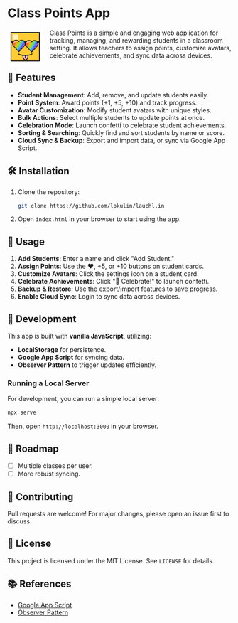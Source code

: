 # Class Points App

<p>
  <img src="weeble.svg" alt="ClassPoints Logo" width="80" height="auto" align=left style="margin-right: 15px;">
</p>

Class Points is a simple and engaging web application for tracking, managing, and rewarding students in a classroom setting. It allows teachers to assign points, customize avatars, celebrate achievements, and sync data across devices.

## 🚀 Features

- **Student Management**: Add, remove, and update students easily.
- **Point System**: Award points (+1, +5, +10) and track progress.
- **Avatar Customization**: Modify student avatars with unique styles.
- **Bulk Actions**: Select multiple students to update points at once.
- **Celebration Mode**: Launch confetti to celebrate student achievements.
- **Sorting & Searching**: Quickly find and sort students by name or score.
- **Cloud Sync & Backup**: Export and import data, or sync via Google App Script.

## 🛠️ Installation

1. Clone the repository:
   ```sh
   git clone https://github.com/lokulin/lauchl.in
   ```
2. Open `index.html` in your browser to start using the app.

## 📝 Usage

1. **Add Students**: Enter a name and click "Add Student."
2. **Assign Points**: Use the ❤️, +5, or +10 buttons on student cards.
3. **Customize Avatars**: Click the settings icon on a student card.
4. **Celebrate Achievements**: Click "🎉 Celebrate!" to launch confetti.
5. **Backup & Restore**: Use the export/import features to save progress.
6. **Enable Cloud Sync**: Login to sync data across devices.

## 🔧 Development

This app is built with **vanilla JavaScript**, utilizing:
- **LocalStorage** for persistence.
- **Google App Script** for syncing data.
- **Observer Pattern** to trigger updates efficiently.

### Running a Local Server
For development, you can run a simple local server:
```sh
npx serve
```

Then, open `http://localhost:3000` in your browser.

## 📌 Roadmap
- [ ] Multiple classes per user.
- [ ] More robust syncing.

## 🤝 Contributing
Pull requests are welcome! For major changes, please open an issue first to discuss.

## 📜 License
This project is licensed under the MIT License. See `LICENSE` for details.

## 📚 References
- [Google App Script](https://developers.google.com/apps-script)
- [Observer Pattern](https://en.wikipedia.org/wiki/Observer_pattern)

